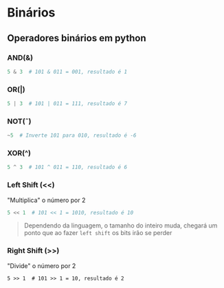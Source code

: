 # Binários

## Operadores binários em python

### AND(&)

```python
5 & 3  # 101 & 011 = 001, resultado é 1
```

### OR(|)

```python
5 | 3  # 101 | 011 = 111, resultado é 7
```

### NOT(˜)

```python
~5  # Inverte 101 para 010, resultado é -6
```

### XOR(^)

```python
5 ^ 3  # 101 ^ 011 = 110, resultado é 6
```

### Left Shift (<<)

"Multiplica" o número por 2

```python
5 << 1  # 101 << 1 = 1010, resultado é 10
```

> Dependendo da linguagem, o tamanho do inteiro muda, chegará um ponto que ao fazer `left shift` os bits irão se perder

### Right Shift (>>)

"Divide" o número por 2

```
5 >> 1  # 101 >> 1 = 10, resultado é 2
```